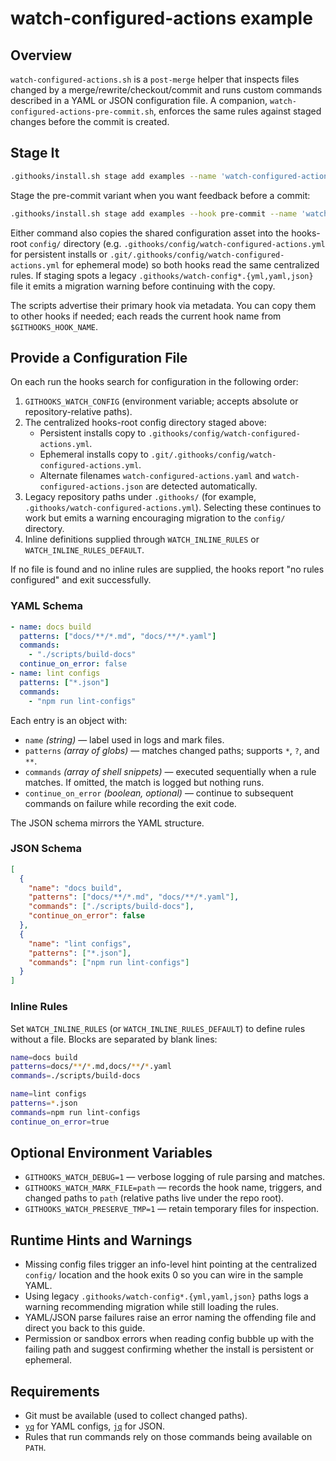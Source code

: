 # watch-configured-actions example

## Overview

`watch-configured-actions.sh` is a `post-merge` helper that inspects files
changed by a merge/rewrite/checkout/commit and runs custom commands described in
a YAML or JSON configuration file. A companion,
`watch-configured-actions-pre-commit.sh`, enforces the same rules against staged
changes before the commit is created.

## Stage It

```bash
.githooks/install.sh stage add examples --name 'watch-configured-actions'
```

Stage the pre-commit variant when you want feedback before a commit:

```bash
.githooks/install.sh stage add examples --hook pre-commit --name 'watch-configured-actions-pre-commit'
```

Either command also copies the shared configuration asset into the hooks-root
`config/` directory (e.g. `.githooks/config/watch-configured-actions.yml` for
persistent installs or `.git/.githooks/config/watch-configured-actions.yml` for
ephemeral mode) so both hooks read the same centralized rules. If staging spots
a legacy `.githooks/watch-config*.{yml,yaml,json}` file it emits a migration
warning before continuing with the copy.

The scripts advertise their primary hook via metadata. You can copy them to
other hooks if needed; each reads the current hook name from
`$GITHOOKS_HOOK_NAME`.

## Provide a Configuration File

On each run the hooks search for configuration in the following order:

1. `GITHOOKS_WATCH_CONFIG` (environment variable; accepts absolute or
   repository-relative paths).
2. The centralized hooks-root config directory staged above:
   - Persistent installs copy to `.githooks/config/watch-configured-actions.yml`.
   - Ephemeral installs copy to `.git/.githooks/config/watch-configured-actions.yml`.
   - Alternate filenames `watch-configured-actions.yaml` and
     `watch-configured-actions.json` are detected automatically.
3. Legacy repository paths under `.githooks/` (for example,
   `.githooks/watch-configured-actions.yml`). Selecting these continues to work
   but emits a warning encouraging migration to the `config/` directory.
4. Inline definitions supplied through `WATCH_INLINE_RULES` or
   `WATCH_INLINE_RULES_DEFAULT`.

If no file is found and no inline rules are supplied, the hooks report "no rules
configured" and exit successfully.

### YAML Schema

```yaml
- name: docs build
  patterns: ["docs/**/*.md", "docs/**/*.yaml"]
  commands:
    - "./scripts/build-docs"
  continue_on_error: false
- name: lint configs
  patterns: ["*.json"]
  commands:
    - "npm run lint-configs"
```

Each entry is an object with:

- `name` *(string)* — label used in logs and mark files.
- `patterns` *(array of globs)* — matches changed paths; supports `*`, `?`, and
  `**`.
- `commands` *(array of shell snippets)* — executed sequentially when a rule
  matches. If omitted, the match is logged but nothing runs.
- `continue_on_error` *(boolean, optional)* — continue to subsequent commands on
  failure while recording the exit code.

The JSON schema mirrors the YAML structure.

### JSON Schema

```json
[
  {
    "name": "docs build",
    "patterns": ["docs/**/*.md", "docs/**/*.yaml"],
    "commands": ["./scripts/build-docs"],
    "continue_on_error": false
  },
  {
    "name": "lint configs",
    "patterns": ["*.json"],
    "commands": ["npm run lint-configs"]
  }
]
```

### Inline Rules

Set `WATCH_INLINE_RULES` (or `WATCH_INLINE_RULES_DEFAULT`) to define rules
without a file. Blocks are separated by blank lines:

```bash
name=docs build
patterns=docs/**/*.md,docs/**/*.yaml
commands=./scripts/build-docs

name=lint configs
patterns=*.json
commands=npm run lint-configs
continue_on_error=true
```

## Optional Environment Variables

- `GITHOOKS_WATCH_DEBUG=1` — verbose logging of rule parsing and matches.
- `GITHOOKS_WATCH_MARK_FILE=path` — records the hook name, triggers, and changed
  paths to `path` (relative paths live under the repo root).
- `GITHOOKS_WATCH_PRESERVE_TMP=1` — retain temporary files for inspection.

## Runtime Hints and Warnings

- Missing config files trigger an info-level hint pointing at the centralized
  `config/` location and the hook exits 0 so you can wire in the sample YAML.
- Using legacy `.githooks/watch-config*.{yml,yaml,json}` paths logs a warning
  recommending migration while still loading the rules.
- YAML/JSON parse failures raise an error naming the offending file and direct
  you back to this guide.
- Permission or sandbox errors when reading config bubble up with the failing
  path and suggest confirming whether the install is persistent or ephemeral.

## Requirements

- Git must be available (used to collect changed paths).
- [`yq`](https://mikefarah.gitbook.io/yq/) for YAML configs, [`jq`](https://stedolan.github.io/jq/) for JSON.
- Rules that run commands rely on those commands being available on `PATH`.
